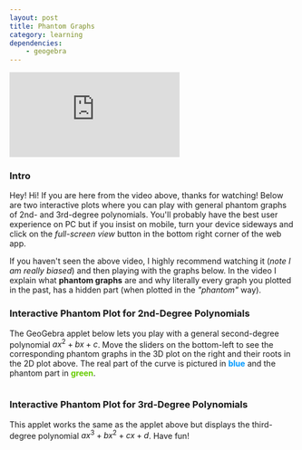```yaml
---
layout: post
title: Phantom Graphs
category: learning
dependencies: 
    - geogebra
---
```


<!-- video embed -->
<div class="iframe-container">
<iframe class="responsive-iframe" src="https://youtu.be/d6BKD1IDi6s" title="YouTube video player" frameborder="0" allow="accelerometer; autoplay; clipboard-write; encrypted-media; gyroscope; picture-in-picture; web-share" allowfullscreen></iframe>
</div>

### Intro 
Hey! Hi! If you are here from the video above, thanks for watching! Below are two interactive plots where you can play with general phantom graphs of 2nd- and 3rd-degree polynomials. You'll probably have the best user experience on PC but if you insist on mobile, turn your device sideways and click on the *full-screen view* button in the bottom right corner of the web app.

If you haven't seen the above video, I highly recommend watching it (*note I am really biased*) and then playing with the graphs below. In the video I explain what **phantom graphs** are and why literally every graph you plotted in the past, has a hidden part (when plotted in the *"phantom"* way). 

<!-- geogebra 1st embed -->
### Interactive Phantom Plot for 2nd-Degree Polynomials
The GeoGebra applet below lets you play with a general second-degree polynomial $ax^2 + bx + c$. Move the sliders on the bottom-left to see the corresponding phantom graphs in the 3D plot on the right and their roots in the 2D plot above. The real part of the curve is pictured in <span style="color:#0099FF;">**blue**</span> and the phantom part in <span style="color:#66CC00;">**green**</span>.

<div style="display:flex; justify-content: center; align-items: center;">
    <div id="ggbApplet1"></div>
</div>

<!-- geogebra 2nd embed -->
### Interactive Phantom Plot for 3rd-Degree Polynomials
This applet works the same as the applet above but displays the third-degree polynomial $ax^3 + bx^2 + cx +d$. Have fun!
<div style="display:flex; justify-content: center; align-items: center;">
    <div id="ggbApplet2"></div>
</div>

<script>
var parameters = {
"width":1230,
"height":698,
"showMenuBar":true,
"showAlgebraInput":false,
"showToolBar":true,
"customToolBar":"0 | 40 41 42 27",
"showToolBarHelp":true,
"showResetIcon":false,
"enableLabelDrags":false,
"enableShiftDragZoom":true,
"enableRightClick":false,
"errorDialogsActive":false,
"useBrowserForJS":false,
"allowStyleBar":false,
"preventFocus":false,
"showZoomButtons":true,
"capturingThreshold":3,
// add code here to run when the applet starts
"appletOnLoad":function(api){ /* api.evalCommand('Segment((1,2),(3,4))');*/ },
"showFullscreenButton":true,
"scale":1,
"disableAutoScale":false,
"allowUpscale":false,
"clickToLoad":false,
"appName":"classic",
"buttonRounding":0.7,
"buttonShadows":false,
"language":"en",
// use this instead of ggbBase64 to load a material from geogebra.org
// "material_id":"keyhrbab",
// use this instead of ggbBase64 to load a .ggb file
// "filename":"myfile.ggb",
};
// is3D=is 3D applet using 3D view, AV=Algebra View, SV=Spreadsheet View, CV=CAS View, EV2=Graphics View 2, CP=Construction Protocol, PC=Probability Calculator DA=Data Analysis, FI=Function Inspector, macro=Macros
var views = {'is3D': 1,'AV': 0,'SV': 0,'CV': 0,'EV2': 1,'CP': 0,'PC': 0,'DA': 0,'FI': 0,'macro': 0};
// load applets
var applet1 = new GGBApplet({parameters, "id": "ggbApplet1", "material_id":"keyhrbab"}, '5.0', views);
var applet2 = new GGBApplet({parameters, "id": "ggbApplet2", "material_id":"thetzf32"}, '5.0', views);
window.onload = function() {applet1.inject('ggbApplet1'); applet2.inject('ggbApplet2')};
applet1.setPreviewImage('data:image/gif;base64,R0lGODlhAQABAAAAADs=','https://www.geogebra.org/images/GeoGebra_loading.png','https://www.geogebra.org/images/applet_play.png');
applet2.setPreviewImage('data:image/gif;base64,R0lGODlhAQABAAAAADs=','https://www.geogebra.org/images/GeoGebra_loading.png','https://www.geogebra.org/images/applet_play.png');
</script>